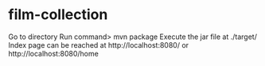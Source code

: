 # film-collection
 
Go to directory
Run command> mvn package
Execute the jar file at ./target/
Index page can be reached at http://localhost:8080/ or http://localhost:8080/home
